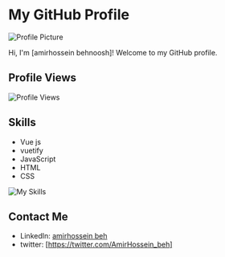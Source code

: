 # My GitHub Profile

![Profile Picture](https://avatars.githubusercontent.com/u/128216541?s=96&v=4)

Hi, I'm [amirhossein behnoosh]! Welcome to my GitHub profile.

## Profile Views

![Profile Views](https://komarev.com/ghpvc/?username=amirhossein-beh)

## Skills

- Vue js 
- vuetify
- JavaScript
- HTML
- CSS

![My Skills](https://skillicons.dev/icons?i=js,html,css,nodejs,vscode,vuejs,discord,github,git,vuetify,phpstorm)

## Contact Me

- LinkedIn: [amirhossein beh](https://www.linkedin.com/in/amir-hossein-behnoosh-04575b202/)
- twitter: [https://twitter.com/AmirHossein_beh]
